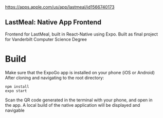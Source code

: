 https://apps.apple.com/us/app/lastmeal/id1566740173

## LastMeal: Native App Frontend

Frontend for LastMeal, built in React-Native using Expo. Built as final project for Vanderbilt Computer Science Degree

# Build

Make sure that the ExpoGo app is installed on your phone (iOS or Android)
After cloning and navigating to the root directory:

```npm install``` 
<br />
```expo start```

Scan the QR code generated in the terminal with your phone, and open in the app. 
A local build of the native application will be displayed and navigable
